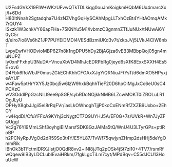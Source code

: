 U2FsdGVkX19FIW+WKzUFvwQTkTDLkiqg0ouJmKoigkmHQbM6Ux4marcXxj/l+6Dd
H80ItNnah2Sgtadqha7U4zNZVhgGqHySCAhMpgLLTxhOzBt4YHtAOmqAMk7rQUY4
ISxzk1W3chkVY66apFHa+75KNYu5M1/lvbmzC3gnmnZTfJuNUx/tNUwAi6Y0yC5r
d/eiro7io8Vs6hZ1JP7PUYEiDMDl4VESdBzmiUKd3v7t/xkpJVj5LVkJ4CIW8nbT
LvpyEwfVHODvioMBP627n8k1ngDPU5hDy2BjAGjza6vEB3MBbpQoj05gn4muNUPZ
Iy0xnFFxhpU3NuDA+VncuXbVD4MhJcEDRPbRg0jeyd6sXfK8ExxSXXH4Es5E+xv6
D4Fbk6RoWbJF0musZGkEChKhhCFGAxXJgYiQRNiuJFtYsT/d6dmXO5HPyxjeAYUF
w4Faw5ptHrYXY5Jz0bcj5w6lzW9hxkBqhhTieF20D6hpOiMgJxCc6eU0sC4PCXzC
wV3OddlPpGzcNlLI9ee9pSGF/sybRDoNOjkkNMB6LZcwMOKT0iZROLuLR1OgJLyU
OPHyX8gbJJgii5eI8rRqFVr/iasLkOWhoghTjjP0kcCoENmRfZXZB9Uxbo+2EhCY
+wHqdDI/CfuYFFxA9KYhj3cNygtCT7Q9UYHJ5A/EF0G+7s/UVkR+Wn7JyZFQUggI
Vc2g76Yl9MmLShf3oyhgiElMarsfSDK8GzJAlMa5tQ/WnU4U3LTyrGPs+ptIRoBP
h2PCNyRpJVgOd2dR59So3t4Y/E5YL87/TvWf75qwjynZHmp2dsHHj5deYgOmmRik
lBhOk3bTFctmIDRXJIstjO0QdR8vv2+iNI8jJTq2pOSk4jSt7zi10+4TV7/rsmRf
wQqew9IB3yLDCLubIEvaiHRkm/7fgkLgcTiLm7cyt/MPdBqv+C55dJCU13HouUeW
